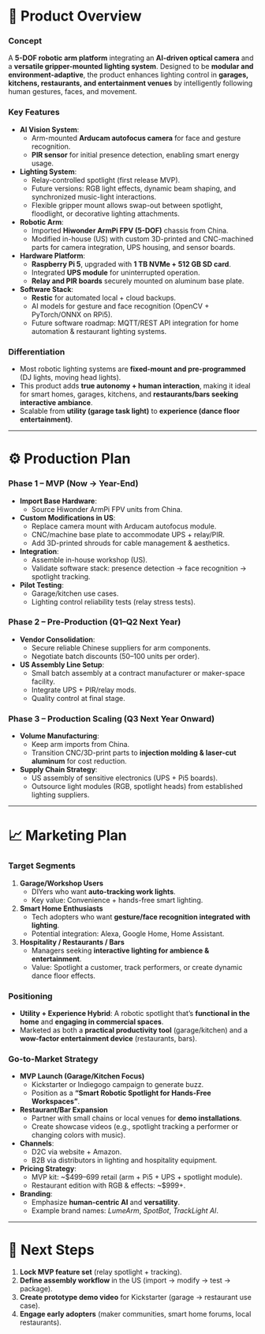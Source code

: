 # 🚀 Product Overview  

### Concept  
A **5-DOF robotic arm platform** integrating an **AI-driven optical camera** and a **versatile gripper-mounted lighting system**. Designed to be **modular and environment-adaptive**, the product enhances lighting control in **garages, kitchens, restaurants, and entertainment venues** by intelligently following human gestures, faces, and movement.  

### Key Features  
- **AI Vision System**:  
  - Arm-mounted **Arducam autofocus camera** for face and gesture recognition.  
  - **PIR sensor** for initial presence detection, enabling smart energy usage.  
- **Lighting System**:  
  - Relay-controlled spotlight (first release MVP).  
  - Future versions: RGB light effects, dynamic beam shaping, and synchronized music-light interactions.  
  - Flexible gripper mount allows swap-out between spotlight, floodlight, or decorative lighting attachments.  
- **Robotic Arm**:  
  - Imported **Hiwonder ArmPi FPV (5-DOF)** chassis from China.  
  - Modified in-house (US) with custom 3D-printed and CNC-machined parts for camera integration, UPS housing, and sensor boards.  
- **Hardware Platform**:  
  - **Raspberry Pi 5**, upgraded with **1 TB NVMe + 512 GB SD card**.  
  - Integrated **UPS module** for uninterrupted operation.  
  - **Relay and PIR boards** securely mounted on aluminum base plate.  
- **Software Stack**:  
  - **Restic** for automated local + cloud backups.  
  - AI models for gesture and face recognition (OpenCV + PyTorch/ONNX on RPi5).  
  - Future software roadmap: MQTT/REST API integration for home automation & restaurant lighting systems.  

### Differentiation  
- Most robotic lighting systems are **fixed-mount and pre-programmed** (DJ lights, moving head lights).  
- This product adds **true autonomy + human interaction**, making it ideal for smart homes, garages, kitchens, and **restaurants/bars seeking interactive ambiance**.  
- Scalable from **utility (garage task light)** to **experience (dance floor entertainment)**.  

---

# ⚙️ Production Plan  

### Phase 1 – MVP (Now → Year-End)  
- **Import Base Hardware**:  
  - Source Hiwonder ArmPi FPV units from China.  
- **Custom Modifications in US**:  
  - Replace camera mount with Arducam autofocus module.  
  - CNC/machine base plate to accommodate UPS + relay/PIR.  
  - Add 3D-printed shrouds for cable management & aesthetics.  
- **Integration**:  
  - Assemble in-house workshop (US).  
  - Validate software stack: presence detection → face recognition → spotlight tracking.  
- **Pilot Testing**:  
  - Garage/kitchen use cases.  
  - Lighting control reliability tests (relay stress tests).  

### Phase 2 – Pre-Production (Q1–Q2 Next Year)  
- **Vendor Consolidation**:  
  - Secure reliable Chinese suppliers for arm components.  
  - Negotiate batch discounts (50–100 units per order).  
- **US Assembly Line Setup**:  
  - Small batch assembly at a contract manufacturer or maker-space facility.  
  - Integrate UPS + PIR/relay mods.  
  - Quality control at final stage.  

### Phase 3 – Production Scaling (Q3 Next Year Onward)  
- **Volume Manufacturing**:  
  - Keep arm imports from China.  
  - Transition CNC/3D-print parts to **injection molding & laser-cut aluminum** for cost reduction.  
- **Supply Chain Strategy**:  
  - US assembly of sensitive electronics (UPS + Pi5 boards).  
  - Outsource light modules (RGB, spotlight heads) from established lighting suppliers.  

---

# 📈 Marketing Plan  

### Target Segments  
1. **Garage/Workshop Users**  
   - DIYers who want **auto-tracking work lights**.  
   - Key value: Convenience + hands-free smart lighting.  
2. **Smart Home Enthusiasts**  
   - Tech adopters who want **gesture/face recognition integrated with lighting**.  
   - Potential integration: Alexa, Google Home, Home Assistant.  
3. **Hospitality / Restaurants / Bars**  
   - Managers seeking **interactive lighting for ambience & entertainment**.  
   - Value: Spotlight a customer, track performers, or create dynamic dance floor effects.  

### Positioning  
- **Utility + Experience Hybrid**: A robotic spotlight that’s **functional in the home** and **engaging in commercial spaces**.  
- Marketed as both a **practical productivity tool** (garage/kitchen) and a **wow-factor entertainment device** (restaurants, bars).  

### Go-to-Market Strategy  
- **MVP Launch (Garage/Kitchen Focus)**  
  - Kickstarter or Indiegogo campaign to generate buzz.  
  - Position as a **“Smart Robotic Spotlight for Hands-Free Workspaces”**.  
- **Restaurant/Bar Expansion**  
  - Partner with small chains or local venues for **demo installations**.  
  - Create showcase videos (e.g., spotlight tracking a performer or changing colors with music).  
- **Channels**:  
  - D2C via website + Amazon.  
  - B2B via distributors in lighting and hospitality equipment.  
- **Pricing Strategy**:  
  - MVP kit: ~$499–699 retail (arm + Pi5 + UPS + spotlight module).  
  - Restaurant edition with RGB & effects: ~$999+.  
- **Branding**:  
  - Emphasize **human-centric AI** and **versatility**.  
  - Example brand names: *LumeArm*, *SpotBot*, *TrackLight AI*.  

---

# 📝 Next Steps  

1. **Lock MVP feature set** (relay spotlight + tracking).  
2. **Define assembly workflow** in the US (import → modify → test → package).  
3. **Create prototype demo video** for Kickstarter (garage → restaurant use case).  
4. **Engage early adopters** (maker communities, smart home forums, local restaurants).  
